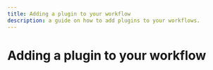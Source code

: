 ```yaml
---
title: Adding a plugin to your workflow
description: a guide on how to add plugins to your workflows.
---
```


# Adding a plugin to your workflow
